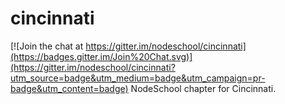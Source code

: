 # cincinnati

[![Join the chat at https://gitter.im/nodeschool/cincinnati](https://badges.gitter.im/Join%20Chat.svg)](https://gitter.im/nodeschool/cincinnati?utm_source=badge&utm_medium=badge&utm_campaign=pr-badge&utm_content=badge)
NodeSchool chapter for Cincinnati.

